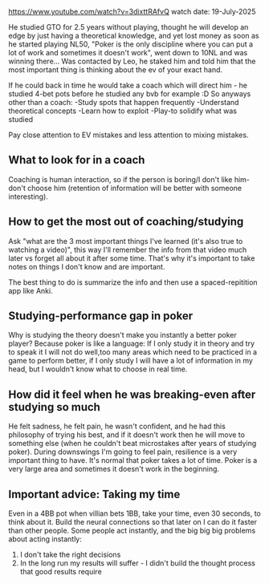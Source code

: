 https://www.youtube.com/watch?v=3dixttRAfvQ
watch date: 19-July-2025

He studied GTO for 2.5 years without playing, thought he will develop an edge by just having a theoretical knowledge, and yet lost money as soon as he started playing NL50, "Poker is the only discipline where you can put a lot of work and sometimes it doesn't work", went down to 10NL and was winning there...
Was contacted by Leo, he staked him and told him that the most important thing is thinking about the ev of your exact hand.

If he could back in time he would take a coach which will direct him - he studied 4-bet pots before he studied any bvb for example :D So anyways other than a coach:
-Study spots that happen frequently
-Understand theoretical concepts
-Learn how to exploit
-Play-to solidify what was studied

Pay close attention to EV mistakes and less attention to mixing mistakes.
## What to look for in a coach
Coaching is human interaction, so if the person is boring/I don't like him-don't choose him (retention of information will be better with someone interesting).

## How to get the most out of coaching/studying
Ask "what are the 3 most important things I've learned (it's also true to watching a video)", this way I'll remember the info from that video much later vs forget all about it after some time. That's why it's important to take notes on things I don't know and are important.

The best thing to do is summarize the info and then use a spaced-repitition app like Anki. 

## Studying-performance gap in poker
Why is studying the theory doesn't make you instantly a better poker player?
Because poker is like a language: If I only study it in theory and try to speak it I will not do well,too many areas which need to be practiced in a game to perform better, if I only study I will have a lot of information in my head, but I wouldn't know what to choose in real time.

## How did it feel when he was breaking-even after studying so much

He felt sadness, he felt pain, he wasn't confident, and he had this philosophy of trying his best, and if it doesn't work then he will move to something else (when he couldn't beat microstakes after years of studying poker). During downswings I'm going to feel pain, resilience is a very important thing to have. It's normal that poker takes a lot of time. Poker is a very large area and sometimes it doesn't work in the beginning.

## Important advice: Taking my time
Even in a 4BB pot when villian bets 1BB, take your time, even 30 seconds, to think about it. Build the neural connections so that later on I can do it faster than other people. Some people act instantly, and the big big big problems about acting instantly:
1. I don't take the right decisions
2. In the long run my results will suffer - I didn't build the thought process that good results require


